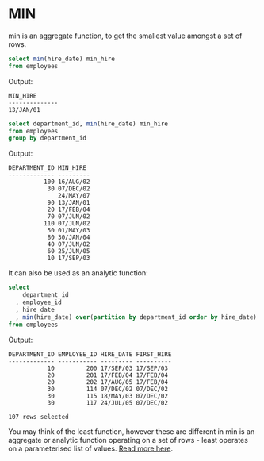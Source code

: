 # MIN

min is an aggregate function, to get the smallest value amongst a set of rows.

```sql
select min(hire_date) min_hire
from employees
```
Output:
```
MIN_HIRE
--------------
13/JAN/01
```

```sql
select department_id, min(hire_date) min_hire
from employees
group by department_id
```

Output:
```
DEPARTMENT_ID MIN_HIRE
------------- ---------
          100 16/AUG/02
           30 07/DEC/02
              24/MAY/07
           90 13/JAN/01
           20 17/FEB/04
           70 07/JUN/02
          110 07/JUN/02
           50 01/MAY/03
           80 30/JAN/04
           40 07/JUN/02
           60 25/JUN/05
           10 17/SEP/03
```

It can also be used as an analytic function:

```sql
select
    department_id
  , employee_id
  , hire_date
  , min(hire_date) over(partition by department_id order by hire_date) first_hire
from employees
```

Output:
```
DEPARTMENT_ID EMPLOYEE_ID HIRE_DATE FIRST_HIRE
------------- ----------- --------- ----------
           10         200 17/SEP/03 17/SEP/03  
           20         201 17/FEB/04 17/FEB/04  
           20         202 17/AUG/05 17/FEB/04  
           30         114 07/DEC/02 07/DEC/02  
           30         115 18/MAY/03 07/DEC/02  
           30         117 24/JUL/05 07/DEC/02

107 rows selected
```

You may think of the least function, however these are different in min is an aggregate or analytic function operating on a set of rows - least operates on a parameterised list of values. [Read more here](LEAST.md).
